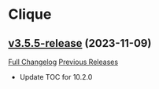 # Clique

## [v3.5.5-release](https://github.com/jnwhiteh/Clique/tree/v3.5.5-release) (2023-11-09)
[Full Changelog](https://github.com/jnwhiteh/Clique/compare/v3.5.4-release...v3.5.5-release) [Previous Releases](https://github.com/jnwhiteh/Clique/releases)

- Update TOC for 10.2.0  

